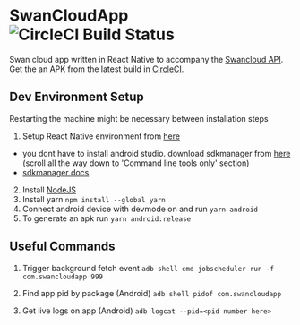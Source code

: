 # SwanCloudApp ![CircleCI Build Status](https://img.shields.io/circleci/build/github/chiknas/SwanCloudApp)

Swan cloud app written in React Native to accompany the [Swancloud API](https://github.com/chiknas/SwanCloudServer). Get the an APK from the latest build in [CircleCI](https://app.circleci.com/pipelines/github/chiknas/SwanCloudApp).   

## Dev Environment Setup

Restarting the machine might be necessary between installation steps

1. Setup React Native environment from [here](https://reactnative.dev/docs/environment-setup)
  * you dont have to install android studio. download sdkmanager from [here](https://developer.android.com/studio) (scroll all the way down to 'Command line tools only' section)
  * [sdkmanager docs](https://developer.android.com/studio/command-line/sdkmanager)

2. Install [NodeJS](https://nodejs.org/en/download/)
3. Install yarn `npm install --global yarn`
4. Connect android device with devmode on and run `yarn android`
5. To generate an apk run `yarn android:release`

## Useful Commands

1. Trigger background fetch event
   `adb shell cmd jobscheduler run -f com.swancloudapp 999`

2. Find app pid by package (Android)
   `adb shell pidof com.swancloudapp`

3. Get live logs on app (Android)
   `adb logcat --pid=<pid number here>`
